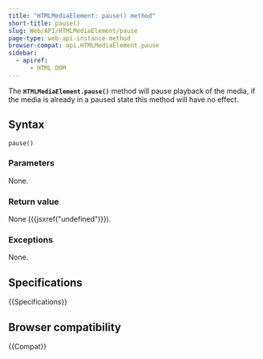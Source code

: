 ```yaml
---
title: "HTMLMediaElement: pause() method"
short-title: pause()
slug: Web/API/HTMLMediaElement/pause
page-type: web-api-instance-method
browser-compat: api.HTMLMediaElement.pause
sidebar:
  - apiref:
      - HTML DOM
---
```


The **`HTMLMediaElement.pause()`** method will pause playback
of the media, if the media is already in a paused state this method will have no effect.

## Syntax

```js-nolint
pause()
```

### Parameters

None.

### Return value

None ({{jsxref("undefined")}}).

### Exceptions

None.

## Specifications

{{Specifications}}

## Browser compatibility

{{Compat}}
